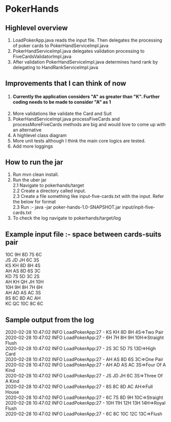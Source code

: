 

# PokerHands

## Highlevel overview
1. LoadPokerApp.java reads the input file. Then delegates the processing of poker cards to PokerHandServiceImpl.java<br/>
2. PokerHandServiceImpl.java delegates validation processing to FiveCardsValidatorImpl.java <br/>
3. After validation PokerHandServiceImpl.java determines hand rank by delegating to HandRankServiceImpl.java<br/>

## Improvements that I can think of now
1. #### Currently the application considers "A" as greater than "K". Further coding needs to be made to consider "A" as 1<BR>
2. More validations like validate the Card and Suit
3. PokerHandServiceImpl.java processFiveCards and processMoreFiveCards methods are big and would love to come up with an alternative
4. A highlevel class diagram
5. More unit tests although I think the main core logics are tested.
6. Add more loggings

## How to run the jar
1. Run mvn clean install.
2. Run the uber jar<br/>
    2.1 Navigate to pokerhands/target<br/>
    2.2 Create a directory called input.<br/>
    2.3 Create a file something like input-five-cards.txt with the input. Refer the below for format<br/>
    2.3 Run :- java -jar poker-hands-1.0-SNAPSHOT.jar  input/inpit-five-cards.txt<br/>
3. To check the log navigate to pokerhands/target/log

## Example input file :- space between cards-suits pair
10C 9H 8D 7S 6C<br/>
JS JD JH 6C 3S<br/>
KS KH 8D 8H 4S<br/>
AH AS 8D 6S 3C<br/>
KD 7S 5D 3C 2S<br/>
AH KH QH JH 10H<br/>
10H 9H 8H 7H 6H<br/>
AH AD AS AC 3S<br/>
8S 8C 8D AC AH<br/>
KC QC 10C 8C 6C<br/>

## Sample output from the log
2020-02-28 10:47:02 INFO  LoadPokerApp:27 - KS	KH	8D	8H	4S=>Two Pair<br/>
2020-02-28 10:47:02 INFO  LoadPokerApp:27 - 6H	7H	8H	9H	10H=>Straight Flush<br/>
2020-02-28 10:47:02 INFO  LoadPokerApp:27 - 2S	3C	5D	7S	13D=>High Card<br/>
2020-02-28 10:47:02 INFO  LoadPokerApp:27 - AH	AS	8D	6S	3C=>One Pair<br/>
2020-02-28 10:47:02 INFO  LoadPokerApp:27 - AH	AD	AS	AC	3S=>Four Of A Kind<br/>
2020-02-28 10:47:02 INFO  LoadPokerApp:27 - JS	JD	JH	6C	3S=>Three Of A Kind<br/>
2020-02-28 10:47:02 INFO  LoadPokerApp:27 - 8S	8C	8D	AC	AH=>Full House<br/>
2020-02-28 10:47:02 INFO  LoadPokerApp:27 - 6C	7S	8D	9H	10C=>Straight<br/>
2020-02-28 10:47:02 INFO  LoadPokerApp:27 - 10H	11H	12H	13H	14H=>Royal Flush<br/>
2020-02-28 10:47:02 INFO  LoadPokerApp:27 - 6C	8C	10C	12C	13C=>Flush

